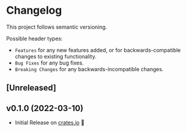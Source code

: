 # Changelog

This project follows semantic versioning.

Possible header types:

- `Features` for any new features added, or for backwards-compatible
  changes to existing functionality.
- `Bug Fixes` for any bug fixes.
- `Breaking Changes` for any backwards-incompatible changes.

## [Unreleased]
<!--
### Features
- Added a new struct `MyStruct` with the following methods:
  - `my_method()`
  - `other_method()`
-->

## v0.1.0 (2022-03-10)

- Initial Release on [crates.io] :tada:

[crates.io]: https://crates.io/crates/sensible-env-logger
